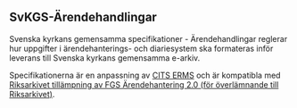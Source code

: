 ## SvKGS-Ärendehandlingar

Svenska kyrkans gemensamma specifikationer - Ärendehandlingar reglerar hur uppgifter i
ärendehanterings- och diariesystem ska formateras inför leverans till Svenska kyrkans
gemensamma e-arkiv.

Specifikationerna är en anpassning av [CITS ERMS](https://dilcis.eu/content-types/cserms)
och är kompatibla med [Riksarkivet tillämpning av FGS Ärendehantering 2.0 (för överlämnande till
Riksarkivet)](https://www.riksarkivet.se/fgs-anpassning).
